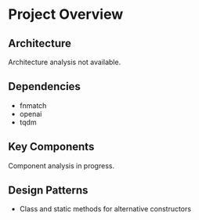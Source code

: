 # Project Overview

## Architecture

Architecture analysis not available.

## Dependencies

- fnmatch
- openai
- tqdm

## Key Components

Component analysis in progress.

## Design Patterns

- Class and static methods for alternative constructors
